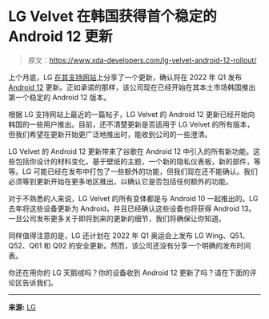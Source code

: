 # LG Velvet 在韩国获得首个稳定的 Android 12 更新

> 原文：<https://www.xda-developers.com/lg-velvet-android-12-rollout/>

上个月底，LG [在其支持网站](https://www.xda-developers.com/lg-velvet-android-12-roll-out/)上分享了一个更新，确认将在 2022 年 Q1 发布 [Android 12](https://www.xda-developers.com/android-12/) 更新。正如承诺的那样，该公司现在已经开始在其本土市场韩国推出第一个稳定的 Android 12 版本。

根据 LG 支持网站上最近的一篇帖子，LG Velvet 的 Android 12 更新已经开始向韩国的一些用户推出。目前，还不清楚更新是否适用于 LG Velvet 的所有版本，但我们希望在更新开始更广泛地推出时，能收到公司的一些澄清。

LG Velvet 的 Android 12 更新带来了谷歌在 Android 12 中引入的所有新功能。这些包括你设计的材料变化，基于壁纸的主题，一个新的隐私仪表板，新的部件，等等。LG 可能已经在发布中打包了一些额外的功能，但我们现在还不能确认。我们必须等到更新开始在更多地区推出，以确认它是否包括任何额外的功能。

对于不熟悉的人来说，LG Velvet 的所有变体都是与 Android 10 一起推出的。LG 去年将这些设备更新为 Android，并且已经确认这些设备也将获得 Android 13。一旦公司发布更多关于即将到来的更新的细节，我们将确保让你知道。

同样值得注意的是，LG 还计划在 2022 年 Q1 奥运会上发布 LG Wing、Q51、Q52、Q61 和 Q92 的安全更新。然而，该公司还没有分享一个明确的发布时间表。

你还在用你的 LG 天鹅绒吗？你的设备收到 Android 12 更新了吗？请在下面的评论区告诉我们。

* * *

**来源:** [LG](https://www.lge.co.kr/support/software-SW20220315141001)